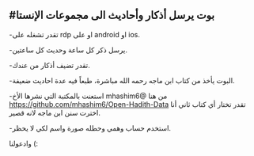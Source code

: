 #بوت يرسل أذكار وأحاديث الى مجموعات الإنستا
-

-تقدر تشغله على rdp او على android او ios.

-يرسل ذكر كل ساعة وحديث كل ساعتين. 

-تقدر تضيف أذكار من عندك. 

-البوت يأخذ من كتاب ابن ماجه رحمه الله مباشرة، طبعاً فيه عدة احاديث ضعيفة.

-استعنت بالمكتبة التي نشرها الأخ mhashim6@  من هنا https://github.com/mhashim6/Open-Hadith-Data 
تقدر تختار أي كتاب ثاني أنا اخترت سنن ابن ماجه لانه قصير.

-استخدم حساب وهمي وحطله صورة واسم لكي لا يحظر.

وادعولنا (:
